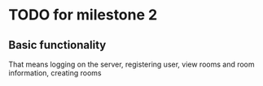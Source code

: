 # TODO for milestone 2 #

## Basic functionality ##
That means logging on the server, registering user, view rooms and room information, creating rooms